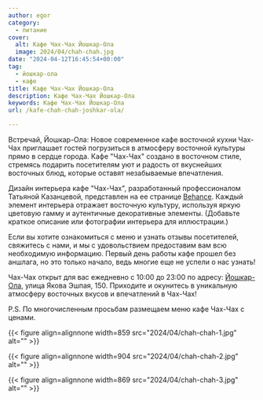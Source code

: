 ```yaml
---
author: egor
category:
  - питание
cover:
  alt: Кафе Чах-Чах Йошкар-Ола
  image: 2024/04/chah-chah.jpg
date: "2024-04-12T16:45:54+00:00"
tag:
  - йошкар-ола
  - кафе
title: Кафе Чах-Чах Йошкар-Ола
description: Кафе Чах-Чах Йошкар-Ола
keywords: Кафе Чах-Чах Йошкар-Ола
url: /kafe-chah-chah-joshkar-ola/

---
```

Встречай, Йошкар-Ола: Новое современное кафе восточной кухни Чах-Чах приглашает гостей погрузиться в атмосферу восточной культуры прямо в сердце города. Кафе "Чах-Чах" создано в восточном стиле, стремясь подарить посетителям уют и радость от вкуснейших восточных блюд, которые оставят незабываемые впечатления.

Дизайн интерьера кафе "Чах-Чах", разработанный профессионалом Татьяной Казанцевой, представлен на ее странице [Behance](https://www.behance.net/gallery/180586701/kafe-vostochnoj-kuhni). Каждый элемент интерьера отражает восточную культуру, используя яркую цветовую гамму и аутентичные декоративные элементы. (Добавьте краткое описание или фотографии интерьера для иллюстрации.)

Если вы хотите ознакомиться с меню и узнать отзывы посетителей, свяжитесь с нами, и мы с удовольствием предоставим вам всю необходимую информацию. Первый день работы кафе прошел без аншлага, но это только начало, ведь многие еще не успели о нас узнать!

Чах-Чах открыт для вас ежедневно с 10:00 до 23:00 по адресу: [Йошкар-Ола](/2910-yoshkar-ola/), улица Якова Эшпая, 150\. Приходите и окунитесь в уникальную атмосферу восточных вкусов и впечатлений в Чах-Чах!

P.S. По многочисленным просьбам размещаем меню кафе Чах-Чах с ценами.

{{< figure align=alignnone width=859 src="2024/04/chah-chah-1.jpg" alt="" >}}

{{< figure align=alignnone width=904 src="2024/04/chah-chah-2.jpg" alt="" >}}

{{< figure align=alignnone width=869 src="2024/04/chah-chah-3.jpg" alt="" >}}
